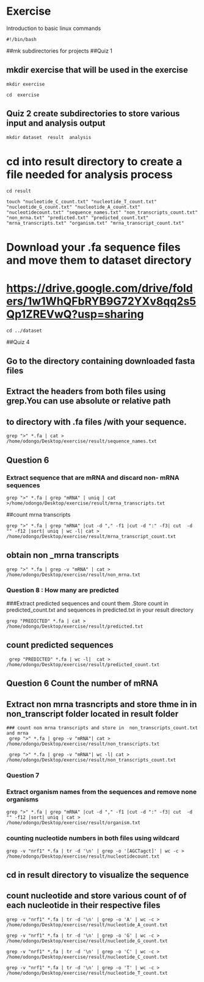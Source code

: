 # Exercise
Introduction to basic linux commands

```
#!/bin/bash

```
##mk subdirectories for projects
##Quiz 1
## mkdir exercise that will be used in the exercise


~~~
mkdir exercise
~~~
~~~
cd  exercise
~~~
## Quiz 2 create  subdirectories  to store various input  and analysis  output
~~~
mkdir dataset  result  analysis
~~~
# cd   into  result directory to create a file needed for  analysis process
~~~
cd result
~~~

~~~
touch "nucleotide_C_count.txt" "nucleotide_T_count.txt" "nucleotide_G_count.txt" "nucleotide_A_count.txt" "nucleotidecount.txt" "sequence_names.txt" "non_transcripts_count.txt" "non_mrna.txt" "predicted.txt" "predicted_count.txt" "mrna_transcripts.txt" "organism.txt" "mrna_transcript_count.txt"
~~~


# Download your .fa sequence files and move them to dataset directory
# https://drive.google.com/drive/folders/1w1WhQFbRYB9G72YXv8qq2s5Qp1ZREVwQ?usp=sharing
~~~
cd ../dataset
~~~

##Quiz  4
## Go to the directory containing downloaded fasta files
## Extract the headers  from both files using grep.You can use absolute or relative path
## to directory with .fa  files /with your sequence.

~~~
grep ">" *.fa | cat > /home/odongo/Desktop/exercise/result/sequence_names.txt
~~~
## Question  6
### Extract sequence that are mRNA  and discard non- mRNA sequences
~~~
grep ">" *.fa | grep "mRNA" | uniq | cat >/home/odongo/Desktop/exercise/result/mrna_transcripts.txt
~~~
##count mrna transcripts
~~~
grep ">" *.fa | grep "mRNA" |cut -d "," -f1 |cut -d ":" -f3| cut  -d "" -f12 |sort| uniq | wc -l| cat >  /home/odongo/Desktop/exercise/result/mrna_transcript_count.txt
~~~
## obtain non _mrna transcripts 
~~~
grep ">" *.fa | grep -v "mRNA" | cat > /home/odongo/Desktop/exercise/result/non_mrna.txt 
~~~
### Question 8 : How many are predicted
###Extract  predicted sequences and count them .Store count in predicted_count.txt and sequences in predicted.txt in your result directory
~~~
grep "PREDICTED" *.fa | cat >  /home/odongo/Desktop/exercise/result/predicted.txt
~~~
## count predicted sequences
~~~
 grep "PREDICTED" *.fa | wc -l|  cat >  /home/odongo/Desktop/exercise/result/predicted_count.txt
~~~
## Question 6 Count the number of mRNA
## Extract non mrna trasncripts and store thme  in in non_transcript folder located in  result folder
 
~~~
### count non mrna transcripts and store in  non_transcripts_count.txt and mrna
 grep ">" *.fa | grep -v "mRNA"| cat >  /home/odongo/Desktop/exercise/result/non_transcripts.txt
~~~
~~~
 grep ">" *.fa | grep -v "mRNA"| wc -l| cat >   /home/odongo/Desktop/exercise/result/non_transcripts_count.txt
~~~
### Question 7
### Extract organism names from the sequences and remove none organisms
~~~
grep ">" *.fa | grep "mRNA" |cut -d "," -f1 |cut -d ":" -f3| cut  -d "" -f12 |sort| uniq | cat >  /home/odongo/Desktop/exercise/result/organism.txt
~~~
### counting nucleotide numbers in both files  using wildcard
~~~
grep -v "nrf1" *.fa | tr -d '\n' | grep -o '[AGCTagct]' | wc -c > /home/odongo/Desktop/exercise/result/nucleotidecount.txt
~~~
## cd in result directory to visualize the sequence
## count nucleotide and store various count of of each nucleotide in their  respective files
~~~
grep -v "nrf1" *.fa | tr -d '\n' | grep -o 'A' | wc -c > /home/odongo/Desktop/exercise/result/nucleotide_A_count.txt
~~~
~~~
grep -v "nrf1" *.fa | tr -d '\n' | grep -o 'G' | wc -c > /home/odongo/Desktop/exercise/result/nucleotide_G_count.txt
~~~
~~~
grep -v "nrf1" *.fa | tr -d '\n' | grep -o 'C' | wc -c > /home/odongo/Desktop/exercise/result/nucleotide_C_count.txt
~~~
~~~
grep -v "nrf1" *.fa | tr -d '\n' | grep -o 'T' | wc -c > /home/odongo/Desktop/exercise/result/nucleotide_T_count.txt
~~~

